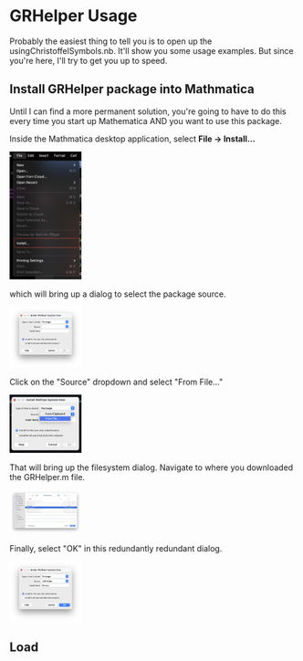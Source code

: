 # GRHelper Usage

Probably the easiest thing to tell you is to open up the usingChristoffelSymbols.nb. It'll show you some usage examples. But since you're here, I'll try to get you up to speed.

## Install GRHelper package into Mathmatica

Until I can find a more permanent solution, you're going to have to do this every time you start up Mathematica AND you want to use this package.

Inside the Mathmatica desktop application, select  **File -> Install...**

<img src="images/InstallPackage-File-Install.png" width=25%>


which will bring up a dialog to select the package source.

<img src="images/InstallPackage-SelectSource.png" width=25%>


Click on the "Source" dropdown and select "From File..."

<img src="images/InstallPackage-FromFile.png" width=25%>


That will bring up the filesystem dialog. Navigate to where you downloaded the GRHelper.m file.

<img src="images/InstallPackage-SelectPackageFile.png" width=25%>


Finally, select "OK" in this redundantly redundant dialog.

<img src="images/InstallPackage-OK.png" width=25%>

## Load
